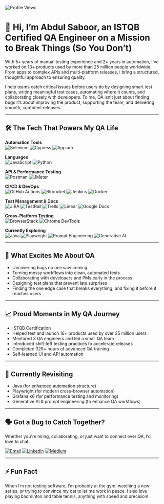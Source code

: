 ![Profile Views](https://komarev.com/ghpvc/?username=AbdulSaboorQA&label=Profile%20views&color=0e75b6&style=flat)

# 👋 Hi, I’m Abdul Saboor, an ISTQB Certified QA Engineer on a Mission to Break Things (So You Don’t)

With 5+ years of manual testing experience and 2+ years in automation, I’ve worked on 13+ products used by more than 25 million people worldwide. From apps to complex APIs and multi-platform releases, I bring a structured, thoughtful approach to ensuring quality.

I help teams catch critical issues before users do by designing smart test plans, writing meaningful test cases, automating where it counts, and collaborating closely with developers. To me, QA isn’t just about finding bugs it’s about improving the product, supporting the team, and delivering smooth, confident releases.

---

## 🛠️ The Tech That Powers My QA Life

**Automation Tools**  
![Selenium](https://img.shields.io/badge/-Selenium-43B02A?style=flat&logo=selenium&logoColor=white)
![Cypress](https://img.shields.io/badge/-Cypress-17202C?style=flat&logo=cypress)
![Appium](https://img.shields.io/badge/-Appium-8B3DF9?style=flat&logo=appium)

**Languages**  
![JavaScript](https://img.shields.io/badge/-JavaScript-F7DF1E?style=flat&logo=javascript&logoColor=black)
![Python](https://img.shields.io/badge/-Python-3776AB?style=flat&logo=python&logoColor=white)

**API & Performance Testing**  
![Postman](https://img.shields.io/badge/-Postman-FF6C37?style=flat&logo=postman&logoColor=white)
![JMeter](https://img.shields.io/badge/-JMeter-D22128?style=flat)

**CI/CD & DevOps**  
![GitHub Actions](https://img.shields.io/badge/-GitHub%20Actions-2088FF?style=flat&logo=github-actions&logoColor=white)
![Bitbucket](https://img.shields.io/badge/-Bitbucket-0052CC?style=flat&logo=bitbucket&logoColor=white)
![Jenkins](https://img.shields.io/badge/-Jenkins-D24939?style=flat&logo=jenkins&logoColor=white)
![Docker](https://img.shields.io/badge/-Docker-2496ED?style=flat&logo=docker&logoColor=white)

**Test Management & Docs**  
![JIRA](https://img.shields.io/badge/-JIRA-0052CC?style=flat&logo=jira&logoColor=white)
![TestRail](https://img.shields.io/badge/-TestRail-1A73E8?style=flat)
![Trello](https://img.shields.io/badge/-Trello-0079BF?style=flat&logo=trello&logoColor=white)
![Linear](https://img.shields.io/badge/-Linear-5E6AD2?style=flat)
![Google Docs](https://img.shields.io/badge/-Google%20Docs-4285F4?style=flat&logo=google-docs&logoColor=white)

**Cross-Platform Testing**  
![BrowserStack](https://img.shields.io/badge/-BrowserStack-FF9933?style=flat&logo=browserstack&logoColor=white)
![Chrome DevTools](https://img.shields.io/badge/-Chrome%20DevTools-4285F4?style=flat&logo=google-chrome&logoColor=white)

**Currently Exploring**  
![Java](https://img.shields.io/badge/-Java-007396?style=flat&logo=java&logoColor=white)
![Playwright](https://img.shields.io/badge/-Playwright-2EC866?style=flat&logo=playwright&logoColor=white)
![Prompt Engineering](https://img.shields.io/badge/-Prompt%20Engineering-000000?style=flat)
![Generative AI](https://img.shields.io/badge/-Generative%20AI-FF007F?style=flat)

---

## 🚀 What Excites Me About QA

- Uncovering bugs no one saw coming  
- Turning messy workflows into clean, automated tests  
- Collaborating with developers and PMs early in the process  
- Designing test plans that prevent late surprises  
- Finding the one edge case that breaks everything, and fixing it before it reaches users

---

## 📈 Proud Moments in My QA Journey

- ISTQB Certification
- Helped test and launch 16+ products used by over 25 million users  
- Mentored 3 QA engineers and led a small QA team  
- Introduced shift-left testing practices to accelerate releases  
- Completed 329+ hours of advanced QA training  
- Self-learned UI and API automation 

---

## 🔁 Currently Revisiting

- Java (for enhanced automation structure)  
- Playwright (for modern cross-browser automation)  
- Grafana k6 (for performance testing and monitoring)  
- Generative AI & prompt engineering (to enhance QA workflows)

---

## 🗣️ Got a Bug to Catch Together?

Whether you're hiring, collaborating, or just want to connect over QA, I’d love to chat.

[![Email](https://img.shields.io/badge/-Email-D14836?style=flat&logo=gmail&logoColor=white)](mailto:abdul.saboor0001@gmail.com)
[![LinkedIn](https://img.shields.io/badge/-LinkedIn-0A66C2?style=flat&logo=linkedin&logoColor=white)](https://www.linkedin.com/in/abdulsaboorsqaengineer)
[![Medium](https://img.shields.io/badge/-Medium-12100E?style=flat&logo=medium&logoColor=white)](https://medium.com/@abdsaboorshoukat)

---

## ⚡ Fun Fact

When I’m not testing software, I’m probably at the gym, watching a new series, or trying to convince my cat to let me work in peace. I also love playing badminton and table tennis, anything with speed and precision!
